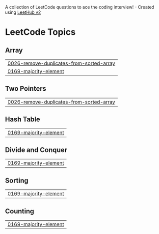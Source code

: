 A collection of LeetCode questions to ace the coding interview! - Created using [LeetHub v2](https://github.com/arunbhardwaj/LeetHub-2.0)
<!---LeetCode Topics Start-->
# LeetCode Topics
## Array
|  |
| ------- |
| [0026-remove-duplicates-from-sorted-array](https://github.com/SagarSRaut/Leet_Code_Practice/tree/master/0026-remove-duplicates-from-sorted-array) |
| [0169-majority-element](https://github.com/SagarSRaut/Leet_Code_Practice/tree/master/0169-majority-element) |
## Two Pointers
|  |
| ------- |
| [0026-remove-duplicates-from-sorted-array](https://github.com/SagarSRaut/Leet_Code_Practice/tree/master/0026-remove-duplicates-from-sorted-array) |
## Hash Table
|  |
| ------- |
| [0169-majority-element](https://github.com/SagarSRaut/Leet_Code_Practice/tree/master/0169-majority-element) |
## Divide and Conquer
|  |
| ------- |
| [0169-majority-element](https://github.com/SagarSRaut/Leet_Code_Practice/tree/master/0169-majority-element) |
## Sorting
|  |
| ------- |
| [0169-majority-element](https://github.com/SagarSRaut/Leet_Code_Practice/tree/master/0169-majority-element) |
## Counting
|  |
| ------- |
| [0169-majority-element](https://github.com/SagarSRaut/Leet_Code_Practice/tree/master/0169-majority-element) |
<!---LeetCode Topics End-->